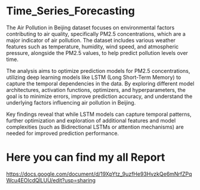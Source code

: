 # Time_Series_Forecasting

The Air Pollution in Beijing dataset focuses on environmental factors contributing to air quality, specifically PM2.5 concentrations, which are a major indicator of air pollution. The dataset includes various weather features such as temperature, humidity, wind speed, and atmospheric pressure, alongside the PM2.5 values, to help predict pollution levels over time.

The analysis aims to optimize prediction models for PM2.5 concentrations, utilizing deep learning models like LSTM (Long Short-Term Memory) to capture the temporal dependencies in the data. By exploring different model architectures, activation functions, optimizers, and hyperparameters, the goal is to minimize errors, improve prediction accuracy, and understand the underlying factors influencing air pollution in Beijing.

Key findings reveal that while LSTM models can capture temporal patterns, further optimization and exploration of additional features and model complexities (such as Bidirectional LSTMs or attention mechanisms) are needed for improved prediction performance.

# Here you can find my all Report

https://docs.google.com/document/d/19XpYtz_9uzfHe93HvzkQe6mNrfZPqWcu4EOlcdQlLUU/edit?usp=sharing

